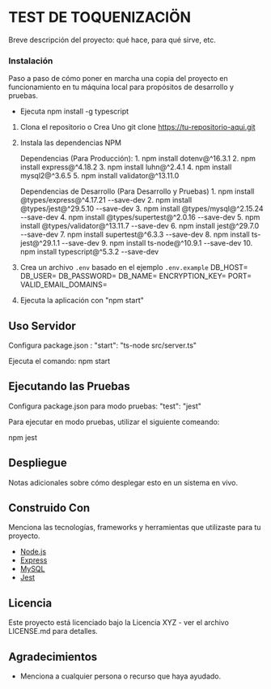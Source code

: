 # TEST DE TOQUENIZACIÖN

Breve descripción del proyecto: qué hace, para qué sirve, etc.

### Instalación

Paso a paso de cómo poner en marcha una copia del proyecto en funcionamiento en tu máquina local para propósitos de desarrollo y pruebas.

- Ejecuta npm install -g typescript


1. Clona el repositorio o Crea Uno
    git clone https://tu-repositorio-aqui.git

2. Instala las dependencias NPM

    Dependencias (Para Producción):
        1. npm install dotenv@^16.3.1
        2. npm install express@^4.18.2
        3. npm install luhn@^2.4.1
        4. npm install mysql2@^3.6.5
        5. npm install validator@^13.11.0

    Dependencias de Desarrollo (Para Desarrollo y Pruebas)
        1. npm install @types/express@^4.17.21 --save-dev
        2. npm install @types/jest@^29.5.10 --save-dev
        3. npm install @types/mysql@^2.15.24 --save-dev
        4. npm install @types/supertest@^2.0.16 --save-dev
        5. npm install @types/validator@^13.11.7 --save-dev
        6. npm install jest@^29.7.0 --save-dev
        7. npm install supertest@^6.3.3 --save-dev
        8. npm install ts-jest@^29.1.1 --save-dev
        9. npm install ts-node@^10.9.1 --save-dev
        10. npm install typescript@^5.3.2 --save-dev

3. Crea un archivo `.env` basado en el ejemplo `.env.example`
    DB_HOST=
    DB_USER=
    DB_PASSWORD=
    DB_NAME=
    ENCRYPTION_KEY=
    PORT=
    VALID_EMAIL_DOMAINS=

4. Ejecuta la aplicación con "npm start"


## Uso Servidor

Configura  package.json :
"start": "ts-node src/server.ts"

Ejecuta el comando:
npm start

## Ejecutando las Pruebas

Configura  package.json para modo pruebas:
"test": "jest"

Para ejecutar en modo pruebas, utilizar el siguiente comeando:

npm jest

## Despliegue

Notas adicionales sobre cómo desplegar esto en un sistema en vivo.

## Construido Con

Menciona las tecnologías, frameworks y herramientas que utilizaste para tu proyecto.

- [Node.js](https://nodejs.org/)
- [Express](https://expressjs.com/)
- [MySQL](https://www.mysql.com/)
- [Jest](https://jestjs.io/)

## Licencia

Este proyecto está licenciado bajo la Licencia XYZ - ver el archivo LICENSE.md para detalles.

## Agradecimientos

- Menciona a cualquier persona o recurso que haya ayudado.


